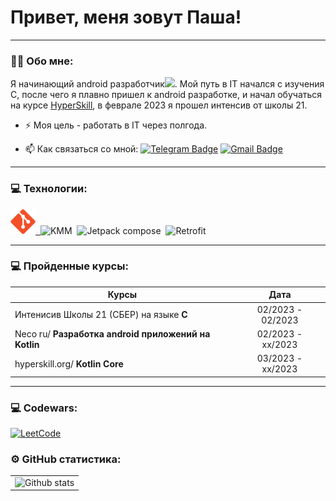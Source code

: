 
# Привет, меня зовут Паша!

---

### :man_technologist: Обо мне:

Я начинающий android разработчик<img src="https://media.giphy.com/media/WUlplcMpOCEmTGBtBW/giphy.gif" width="30px">. Мой путь в IT начался с изучения C, после чего я плавно пришел к android разработке, и начал обучаться на курсе [HyperSkill]([http://example.com](https://hyperskill.org/profile/453059249)/ "Ссылка на мой профиль"), в феврале 2023 я прошел интенсив от школы 21.

- :zap: Моя цель - работать в IT через полгода.

- :mailbox: Как связаться со мной: [![Telegram Badge](https://img.shields.io/badge/-summerbreeze11-blue?style=flat&logo=Telegram&logoColor=white)](https://t.me/summerbreeze11) [![Gmail Badge](https://img.shields.io/badge/-Gmail-red?style=flat&logo=Gmail&logoColor=white)](mailto:puchkov99@gmail.com)

---

### 💻 Технологии:

<div>
  <a href="#">
    <img src="https://github.com/devicons/devicon/blob/master/icons/git/git-original.svg" title="git" alt="git" width="40" height="40"/>&nbsp
  </a>
  <img src="https://blog.mindorks.com/images/banner-mpp.png" title="KMM" alt="KMM" width="40" height="40"/>&nbsp
  <img src="https://tabris.com/wp-content/uploads/2021/06/jetpack-compose-icon_RGB.png" title="Jetpack compose" alt="Jetpack compose" width="40" height="40"/>&nbsp
  <img src="https://img.stackshare.io/service/2856/retrofit-logo.png" title="Retrofit" alt="Retrofit" width="40" height="40"/>&nbsp
</div>

---

### 💻 Пройденные курсы:

| Курсы                                                                     | Дата              |
| --------------------------------------------------------------------------| :---------------: |
| Интенисив Школы 21 (СБЕР) на языке **C**                                      | 02/2023 - 02/2023 |
| Neco ru/ **Разработка android приложений на Kotlin**                                     | 02/2023 - xx/2023 |
| hyperskill.org/ **Kotlin Core**          | 03/2023 - xx/2023 |

---

### 💻 Codewars: 

[![LeetCode](https://assets.leetcode.com/static_assets/public/webpack_bundles/images/logo-dark.e99485d9b.svg)](https://leetcode.com/wf992211/)

### ⚙️ GitHub статистика:

<table>
  <tr>
    <td>
      <img align="left" src="http://github-readme-streak-stats.herokuapp.com?user=summerbreeze11&theme=dark&background=000000" alt="Github stats">
    </td>
  </tr>
</table>
